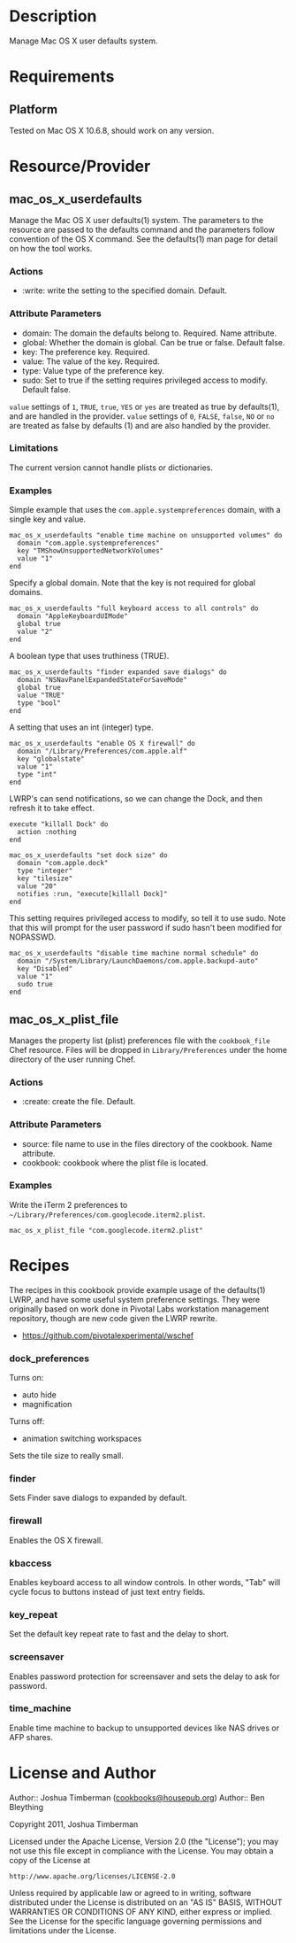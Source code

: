 Description
===========

Manage Mac OS X user defaults system.

Requirements
============

Platform
--------

Tested on Mac OS X 10.6.8, should work on any version.

Resource/Provider
=================

mac\_os\_x\_userdefaults
----

Manage the Mac OS X user defaults(1) system. The parameters to the resource are passed to the defaults command and the parameters follow convention of the OS X command. See the defaults(1) man page for detail on how the tool works.

### Actions

- :write: write the setting to the specified domain. Default.

### Attribute Parameters

- domain: The domain the defaults belong to. Required. Name attribute.
- global: Whether the domain is global. Can be true or false. Default false.
- key: The preference key. Required.
- value: The value of the key. Required.
- type: Value type of the preference key.
- sudo: Set to true if the setting requires privileged access to modify. Default false.

`value` settings of `1`, `TRUE`, `true`, `YES` or `yes` are treated as true by defaults(1), and are handled in the provider.
`value` settings of `0`, `FALSE`, `false`, `NO` or `no` are treated as false by defaults (1) and are also handled by the provider.

### Limitations

The current version cannot handle plists or dictionaries.

### Examples

Simple example that uses the `com.apple.systempreferences` domain, with a single key and value.

    mac_os_x_userdefaults "enable time machine on unsupported volumes" do
      domain "com.apple.systempreferences"
      key "TMShowUnsupportedNetworkVolumes"
      value "1"
    end

Specify a global domain. Note that the key is not required for global domains.

    mac_os_x_userdefaults "full keyboard access to all controls" do
      domain "AppleKeyboardUIMode"
      global true
      value "2"
    end

A boolean type that uses truthiness (TRUE).

    mac_os_x_userdefaults "finder expanded save dialogs" do
      domain "NSNavPanelExpandedStateForSaveMode"
      global true
      value "TRUE"
      type "bool"
    end

A setting that uses an int (integer) type.

    mac_os_x_userdefaults "enable OS X firewall" do
      domain "/Library/Preferences/com.apple.alf"
      key "globalstate"
      value "1"
      type "int"
    end

LWRP's can send notifications, so we can change the Dock, and then refresh it to take effect.

    execute "killall Dock" do
      action :nothing
    end

    mac_os_x_userdefaults "set dock size" do
      domain "com.apple.dock"
      type "integer"
      key "tilesize"
      value "20"
      notifies :run, "execute[killall Dock]"
    end

This setting requires privileged access to modify, so tell it to use sudo. Note that this will prompt for the user password if sudo hasn't been modified for NOPASSWD.

    mac_os_x_userdefaults "disable time machine normal schedule" do
      domain "/System/Library/LaunchDaemons/com.apple.backupd-auto"
      key "Disabled"
      value "1"
      sudo true
    end

mac\_os\_x\_plist\_file
----

Manages the property list (plist) preferences file with the `cookbook_file` Chef resource. Files will be dropped in `Library/Preferences` under the home directory of the user running Chef.

### Actions

- :create: create the file. Default.

### Attribute Parameters

- source: file name to use in the files directory of the cookbook. Name attribute.
- cookbook: cookbook where the plist file is located.

### Examples

Write the iTerm 2 preferences to `~/Library/Preferences/com.googlecode.iterm2.plist`.

    mac_os_x_plist_file "com.googlecode.iterm2.plist"

Recipes
=======

The recipes in this cookbook provide example usage of the defaults(1) LWRP, and have some useful system preference settings. They were originally based on work done in Pivotal Labs workstation management repository, though are new code given the LWRP rewrite.

* https://github.com/pivotalexperimental/wschef

### dock\_preferences

Turns on:

* auto hide
* magnification

Turns off:

* animation switching workspaces

Sets the tile size to really small.

### finder

Sets Finder save dialogs to expanded by default.

### firewall

Enables the OS X firewall.

### kbaccess

Enables keyboard access to all window controls. In other words, "Tab" will cycle focus to buttons instead of just text entry fields.

### key\_repeat

Set the default key repeat rate to fast and the delay to short.

### screensaver

Enables password protection for screensaver and sets the delay to ask for password.

### time\_machine

Enable time machine to backup to unsupported devices like NAS drives or AFP shares.

License and Author
==================

Author:: Joshua Timberman (<cookbooks@housepub.org>)
Author:: Ben Bleything

Copyright 2011, Joshua Timberman

Licensed under the Apache License, Version 2.0 (the "License");
you may not use this file except in compliance with the License.
You may obtain a copy of the License at

    http://www.apache.org/licenses/LICENSE-2.0

Unless required by applicable law or agreed to in writing, software
distributed under the License is distributed on an "AS IS" BASIS,
WITHOUT WARRANTIES OR CONDITIONS OF ANY KIND, either express or implied.
See the License for the specific language governing permissions and
limitations under the License.

